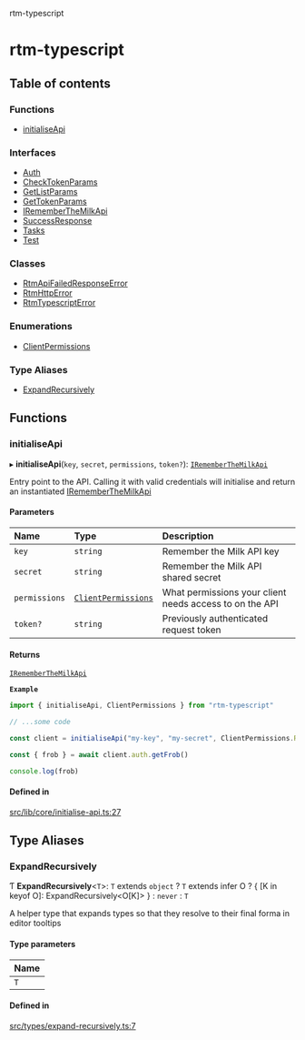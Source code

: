 rtm-typescript

# rtm-typescript

## Table of contents

### Functions

- [initialiseApi](README.md#initialiseapi)

### Interfaces

- [Auth](interfaces/Auth.md)
- [CheckTokenParams](interfaces/CheckTokenParams.md)
- [GetListParams](interfaces/GetListParams.md)
- [GetTokenParams](interfaces/GetTokenParams.md)
- [IRememberTheMilkApi](interfaces/IRememberTheMilkApi.md)
- [SuccessResponse](interfaces/SuccessResponse.md)
- [Tasks](interfaces/Tasks.md)
- [Test](interfaces/Test.md)

### Classes

- [RtmApiFailedResponseError](classes/RtmApiFailedResponseError.md)
- [RtmHttpError](classes/RtmHttpError.md)
- [RtmTypescriptError](classes/RtmTypescriptError.md)

### Enumerations

- [ClientPermissions](enums/ClientPermissions.md)

### Type Aliases

- [ExpandRecursively](README.md#expandrecursively)

## Functions

### initialiseApi

▸ **initialiseApi**(`key`, `secret`, `permissions`, `token?`): [`IRememberTheMilkApi`](interfaces/IRememberTheMilkApi.md)

Entry point to the API. Calling it with valid credentials will initialise and return an instantiated [IRememberTheMilkApi](interfaces/IRememberTheMilkApi.md)

#### Parameters

| Name | Type | Description |
| :------ | :------ | :------ |
| `key` | `string` | Remember the Milk API key |
| `secret` | `string` | Remember the Milk API shared secret |
| `permissions` | [`ClientPermissions`](enums/ClientPermissions.md) | What permissions your client needs access to on the API |
| `token?` | `string` | Previously authenticated request token |

#### Returns

[`IRememberTheMilkApi`](interfaces/IRememberTheMilkApi.md)

**`Example`**

```TypeScript
import { initialiseApi, ClientPermissions } from "rtm-typescript"

// ...some code

const client = initialiseApi("my-key", "my-secret", ClientPermissions.Read)

const { frob } = await client.auth.getFrob()

console.log(frob)
```

#### Defined in

[src/lib/core/initialise-api.ts:27](https://github.com/benwainwright/rtm-typescript/blob/de9f694/src/lib/core/initialise-api.ts#L27)

## Type Aliases

### ExpandRecursively

Ƭ **ExpandRecursively**\<`T`\>: `T` extends `object` ? `T` extends infer O ? \{ [K in keyof O]: ExpandRecursively\<O[K]\> } : `never` : `T`

A helper type that expands types so that they resolve to their final forma
in editor tooltips

#### Type parameters

| Name |
| :------ |
| `T` |

#### Defined in

[src/types/expand-recursively.ts:7](https://github.com/benwainwright/rtm-typescript/blob/de9f694/src/types/expand-recursively.ts#L7)
